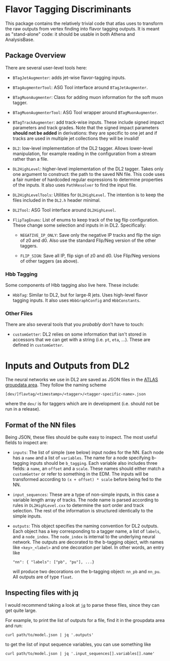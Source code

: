 Flavor Tagging Discriminants
============================

This package contains the relatively trivial code that atlas uses to
transform the raw outputs from vertex finding into flavor tagging
outputs. It is meant as "stand-alone" code: it should be usable in
both Athena and AnalysisBase.

Package Overview
----------------

There are several user-level tools here:

   - `BTagJetAugmenter`: adds jet-wise flavor-tagging inputs.

   - `BTagAugmenterTool`: ASG Tool interface around `BTagJetAugmenter`.

   - `BTagMuonAugmenter`: Class for adding muon information for the
     soft muon tagger.

   - `BTagMuonAugmenterTool`: ASG Tool wrapper around
     `BTagMuonAugmenter`.

   - `BTagTrackAugmenter`: add track-wise inputs. These include signed
      impact parameters and track grades. Note that the signed impact
      parameters **should not be added** in derivations: they are
      specific to one jet and if tracks are used in multiple jet
      collections they will be invalid!

   - `DL2`: low-level implementation of the DL2 tagger. Allows
     lower-level manipulation, for example reading in the
     configuration from a stream rather than a file.

   - `DL2HighLevel`: higher-level implementation of the DL2
     tagger. Takes only one argument to construct: the path to the
     saved NN file. This code uses a fair number of hardcoded regular
     expressions to determine properties of the inputs. It also uses
     `PathResolver` to find the input file.

   - `DL2HighLevelTools`: Utilities for `DL2HighLevel`. The intention
     is to keep the files included in the `DL2.h` header minimal.

   - `DL2Tool`: ASG Tool interface around `DL2HighLevel`.

   - `FlipTagEnums`: List of enums to keep track of the tag flip
     configuration. These change some selection and inputs in in
     DL2. Specifically:

       - `NEGATIVE_IP_ONLY`: Save only the negative IP tracks and flip
         the sign of z0 and d0. Also use the standard Flip/Neg version
         of the other taggers.

       - `FLIP_SIGN`: Save all IP, flip sign of z0 and d0. Use
         Flip/Neg versions of other taggers (as above).


### Hbb Tagging ###

Some components of Hbb tagging also live here. These include:

   - `HbbTag`: Similar to DL2, but for large-R jets. Uses high-level
     flavor tagging inputs. It also uses `HbbGraphConfig` and
     `HbbConstants`.


### Other Files ###

There are also several tools that you _probably_ don't have to touch:

 - `customGetter`: DL2 relies on some information that isn't stored in
   accessors that we can get with a string (i.e. `pt`, `eta`,
   ...). These are defined in `customGetter`.



Inputs and Outputs from DL2
===========================

The neural networks we use in DL2 are saved as JSON files in the
[ATLAS groupdata area][gd]. They follow the naming scheme

```
[dev/]flavtag/<timestamp>/<tagger>/<tagger-specific-name>.json
```

where the `dev/` is for taggers which are in development (i.e. should
not be run in a release).

Format of the NN files
----------------------

Being JSON, these files should be quite easy to inspect. The most
useful fields to inspect are:

   - `inputs`: The list of simple (see below) input nodes for the
     NN. Each node has a `name` and a list of `variables`. The name
     for a node specifying b-tagging inputs should be
     `b_tagging`. Each variable also includes three fields: a `name`,
     an `offset` and a `scale`. These names should either match a
     `customGetter` or refer to something in the EDM. The inputs will
     be transformed according to `(x + offset) * scale` before being
     fed to the NN.
   - `input_sequences`: These are a type of non-simple inputs, in this
     case a variable length array of tracks. The node name is parsed
     according to rules in `DL2HighLevel.cxx` to determine the sort
     order and track selection. The rest of the information is
     structured identically to the simple inputs.
   - `outputs`: This object specifies the naming convention for DL2
     outputs. Each object has a key corresponding to a tagger name, a
     list of `labels`, and a `node_index`. The `node_index` is
     internal to the underlying neural network. The outputs are
     decorated to the b-tagging object, with names like
     `<key>_<label>` and one decoration per label. In other words, an
     entry like

        ```
        "nn": { "labels": ["pb", "pu"], ...}
        ```

     will produce two decorations on the b-tagging object: `nn_pb` and
     `nn_pu`. All outputs are of type `float`.


Inspecting files with jq
------------------------

I would recommend taking a look at [`jq`][j] to parse these files,
since they can get quite large.

For example, to print the list of outputs for a file, find it in the
groupdata area and run:

```
curl path/to/model.json | jq '.outputs'
```

to get the list of input sequence variables, you can use something
like

```
curl path/to/model.json | jq '.input_sequences[].variables[].name'
```

[gd]: https://atlas-groupdata.web.cern.ch/atlas-groupdata/
[j]: https://stedolan.github.io/jq/manual/
